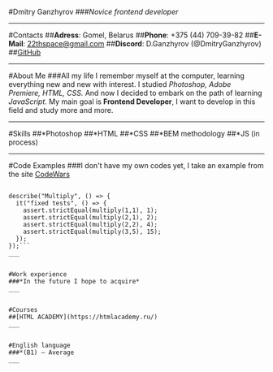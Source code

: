 #Dmitry Ganzhyrov
###*Novice frontend developer*
___


#Contacts
##**Adress**: Gomel, Belarus
##**Phone**: +375 (44) 709-39-82
##**E-Mail**: 22thspace@gmail.com
##**Discord**: D.Ganzhyrov (@DmitryGanzhyrov)
##[GitHub](https://github.com/DmitryGanzhyrov)
___


#About Me
###All my life I remember myself at the computer, learning everything new and new with interest.
I studied *Photoshop, Adobe Premiere, HTML, CSS.*
And now I decided to embark on the path of learning *JavaScript*.
My main goal is **Frontend Developer**, I want to develop in this field and study more and more.
___


#Skills
##*Photoshop
##*HTML
##*CSS
##*BEM methodology
##*JS (in process)
___


#Code Examples
###I don't have my own codes yet, I take an example from the site [CodeWars](https://www.codewars.com/kata/50654ddff44f800200000004/train/javascript)
```const assert = require("chai").assert;

describe("Multiply", () => {
  it("fixed tests", () => {
    assert.strictEqual(multiply(1,1), 1);
    assert.strictEqual(multiply(2,1), 2);
    assert.strictEqual(multiply(2,2), 4);
    assert.strictEqual(multiply(3,5), 15);   
  });
});```
___


#Work experience
###*In the future I hope to acquire*
___


#Сourses
##[HTML ACADEMY](https://htmlacademy.ru/)
___


#English language
###*(B1) – Average
___